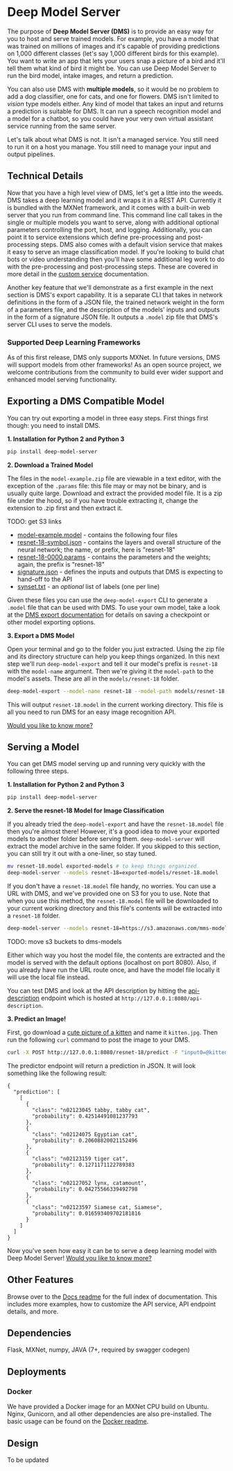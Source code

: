 # Deep Model Server

The purpose of **Deep Model Server (DMS)** is to provide an easy way for you to host and serve trained models. For example, you have a model that was trained on millions of images and it's capable of providing predictions on 1,000 different classes (let's say 1,000 different birds for this example). You want to write an app that lets your users snap a picture of a bird and it'll tell them what kind of bird it might be. You can use Deep Model Server to run the bird model, intake images, and return a prediction.

You can also use DMS with **multiple models**, so it would be no problem to add a dog classifier, one for cats, and one for flowers. DMS isn't limited to *vision* type models either. Any kind of model that takes an input and returns a prediction is suitable for DMS. It can run a speech recognition model and a model for a chatbot, so you could have your very own virtual assistant service running from the same server.

Let's talk about what DMS is not. It isn't a managed service. You still need to run it on a host you manage. You still need to manage your input and output pipelines.

## Technical Details

Now that you have a high level view of DMS, let's get a little into the weeds. DMS takes a deep learning model and it wraps it in a REST API. Currently it is bundled with the MXNet framework, and it comes with a built-in web server that you run from command line. This command line call takes in the single or multiple models you want to serve, along with additional optional parameters controlling the port, host, and logging. Additionally, you can point it to service extensions which define pre-processing and post-processing steps. DMS also comes with a default vision service that makes it easy to serve an image classification model. If you're looking to build chat bots or video understanding then you'll have some additional leg work to do with the pre-processing and post-processing steps. These are covered in more detail in the [custom service](custom_service.md) documentation.

Another key feature that we'll demonstrate as a first example in the next section is DMS's export capability. It is a separate CLI that takes in network definitions in the form of a JSON file, the trained network weight in the form of a parameters file, and the description of the models' inputs and outputs in the form of a signature JSON file. It outputs a `.model` zip file that DMS's server CLI uses to serve the models.

### Supported Deep Learning Frameworks

As of this first release, DMS only supports MXNet. In future versions, DMS will support models from other frameworks! As an open source project, we welcome contributions from the community to build ever wider support and enhanced model serving functionality.

## Exporting a DMS Compatible Model

You can try out exporting a model in three easy steps. First things first though: you need to install DMS.

**1. Installation for Python 2 and Python 3**

```bash
pip install deep-model-server
```

**2. Download a Trained Model**

The files in the `model-example.zip` file are viewable in a text editor, with the exception of the `.params` file: this file may or may not be binary, and is usually quite large. Download and extract the provided model file. It is a zip file under the hood, so if you have trouble extracting it, change the extension to .zip first and then extract it.

TODO: get S3 links

* [model-example.model]() - contains the following four files
* [resnet-18-symbol.json]() - contains the layers and overall structure of the neural network; the name, or prefix, here is "resnet-18"
* [resnet-18-0000.params]() - contains the parameters and the weights; again, the prefix is "resnet-18"
* [signature.json]() - defines the inputs and outputs that DMS is expecting to hand-off to the API
* [synset.txt]() - an *optional* list of labels (one per line)

Given these files you can use the `deep-model-export` CLI to generate a `.model` file that can be used with DMS. To use your own model, take a look at the [DMS export documentation](docs/export.md) for details on saving a checkpoint or other model exporting options.

**3. Export a DMS Model**

Open your terminal and go to the folder you just extracted. Using the zip file and its directory structure can help you keep things organized. In this next step we'll run `deep-model-export` and tell it our model's prefix is `resnet-18` with the `model-name` argument. Then we're giving it the `model-path` to the model's assets. These are all in the `models/resnet-18` folder.

```bash
deep-model-export --model-name resnet-18 --model-path models/resnet-18
```

This will output `resnet-18.model` in the current working directory. This file is all you need to run DMS for an easy image recognition API.

[Would you like to know more?](docs/export.md)

## Serving a Model

You can get DMS model serving up and running very quickly with the following three steps.

**1. Installation for Python 2 and Python 3**

```bash
pip install deep-model-server
```

**2. Serve the resnet-18 Model for Image Classification**

If you already tried the `deep-model-export` and have the `resnet-18.model` file then you're almost there! However, it's a good idea to move your exported models to another folder before serving them. `deep-model-server` will extract the model archive in the same folder. If you skipped to this section, you can still try it out with a one-liner, so stay tuned.

```bash
mv resnet-18.model exported-models # to keep things organized
deep-model-server --models resnet-18=exported-models/resnet-18.model
```

If you don't have a `resnet-18.model` file handy, no worries. You can use a URL with DMS, and we've provided one on S3 for you to use. Note that when you use this method, the `resnet-18.model` file will be downloaded to your current working directory and this file's contents will be extracted into a `resnet-18` folder.

```bash
deep-model-server --models resnet-18=https://s3.amazonaws.com/mms-models/resnet-18.model
```

TODO: move s3 buckets to dms-models

Either which way you host the model file, the contents are extracted and the model is served with the default options (localhost on port 8080). Also, if you already have run the URL route once, and have the model file locally it will use the local file instead.

You can test DMS and look at the API description by hitting the [api-description](http://127.0.0.1:8080/api-description) endpoint which is hosted at `http://127.0.0.1:8080/api-description`.

**3. Predict an Image!**

First, go download a [cute picture of a kitten](https://www.google.com/search?q=cute+kitten&tbm=isch&hl=en&cr=&safe=images) and name it `kitten.jpg`. Then run the following `curl` command to post the image to your DMS.

```bash
curl -X POST http://127.0.0.1:8080/resnet-18/predict -F "input0=@kitten.jpg"
```

The predictor endpoint will return a prediction in JSON. It will look something like the following result:

```
{
  "prediction": [
    [
      {
        "class": "n02123045 tabby, tabby cat",
        "probability": 0.42514491081237793
      },
      {
        "class": "n02124075 Egyptian cat",
        "probability": 0.20608820021152496
      },
      {
        "class": "n02123159 tiger cat",
        "probability": 0.1271171122789383
      },
      {
        "class": "n02127052 lynx, catamount",
        "probability": 0.04275566339492798
      },
      {
        "class": "n02123597 Siamese cat, Siamese",
        "probability": 0.016593409702181816
      }
    ]
  ]
}
```

Now you've seen how easy it can be to serve a deep learning model with Deep Model Server! [Would you like to know more?](docs/serve.md)

## Other Features

Browse over to the [Docs readme](docs/README.md) for the full index of documentation. This includes more examples, how to customize the API service, API endpoint details, and more.

## Dependencies

Flask, MXNet, numpy, JAVA (7+, required by swagger codegen)

## Deployments

### Docker
We have provided a Docker image for an MXNet CPU build on Ubuntu. Nginx, Gunicorn, and all other dependencies are also pre-installed.
The basic usage can be found on the [Docker readme](docker/README.md).

## Design
To be updated
